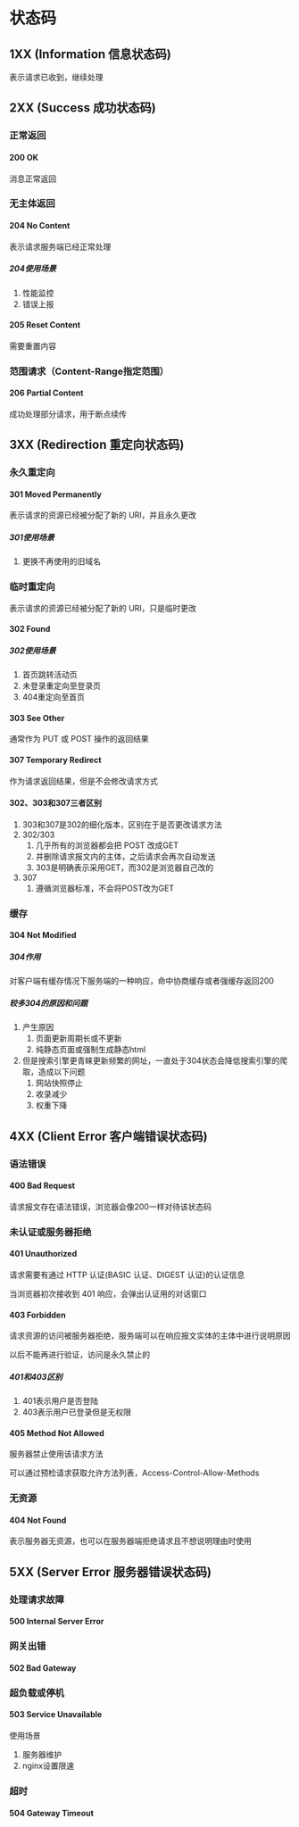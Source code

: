 # 状态码

## 1XX (Information 信息状态码)

表示请求已收到，继续处理

## 2XX (Success 成功状态码)

### 正常返回

#### 200 OK

消息正常返回

### 无主体返回

#### 204 No Content

表示请求服务端已经正常处理

##### 204使用场景 

1. 性能监控
2. 错误上报

#### 205 Reset Content

需要重置内容

### 范围请求（Content-Range指定范围）

#### 206 Partial Content

成功处理部分请求，用于断点续传

## 3XX (Redirection 重定向状态码)

### 永久重定向

#### 301 Moved Permanently

表示请求的资源已经被分配了新的 URI，并且永久更改

##### 301使用场景

1. 更换不再使用的旧域名

### 临时重定向

表示请求的资源已经被分配了新的 URI，只是临时更改

#### 302 Found

##### 302使用场景

1. 首页跳转活动页
2. 未登录重定向至登录页
3. 404重定向至首页

#### 303 See Other

通常作为 PUT 或 POST 操作的返回结果

#### 307 Temporary Redirect

作为请求返回结果，但是不会修改请求方式

#### 302、303和307三者区别

1. 303和307是302的细化版本，区别在于是否更改请求方法
2. 302/303
   1. 几乎所有的浏览器都会把 POST 改成GET
   2. 并删除请求报文内的主体，之后请求会再次自动发送
   3. 303是明确表示采用GET，而302是浏览器自己改的
3. 307
   1. 遵循浏览器标准，不会将POST改为GET

### 缓存

#### 304 Not Modified

##### 304作用

对客户端有缓存情况下服务端的一种响应，命中协商缓存或者强缓存返回200

##### 较多304的原因和问题

1. 产生原因
    1. 页面更新周期长或不更新
    2. 纯静态页面或强制生成静态html
2. 但是搜索引擎更青睐更新频繁的网址，一直处于304状态会降低搜索引擎的爬取，造成以下问题
   1. 网站快照停止
   2. 收录减少
   3. 权重下降

## 4XX (Client Error 客户端错误状态码)

### 语法错误

#### 400 Bad Request

请求报文存在语法错误，浏览器会像200一样对待该状态码

### 未认证或服务器拒绝

#### 401 Unauthorized

请求需要有通过 HTTP 认证(BASIC 认证、DIGEST 认证)的认证信息

当浏览器初次接收到 401 响应，会弹出认证用的对话窗口

#### 403 Forbidden

请求资源的访问被服务器拒绝，服务端可以在响应报文实体的主体中进行说明原因

以后不能再进行验证，访问是永久禁止的

##### 401和403区别

1. 401表示用户是否登陆
2. 403表示用户已登录但是无权限

#### 405 Method Not Allowed

服务器禁止使用该请求方法

可以通过预检请求获取允许方法列表，Access-Control-Allow-Methods

### 无资源

#### 404 Not Found

表示服务器无资源，也可以在服务器端拒绝请求且不想说明理由时使用

## 5XX (Server Error 服务器错误状态码)

### 处理请求故障

#### 500 Internal Server Error

### 网关出错

#### 502 Bad Gateway

### 超负载或停机

#### 503 Service Unavailable

使用场景
1. 服务器维护
2. nginx设置限速

### 超时

#### 504 Gateway Timeout

